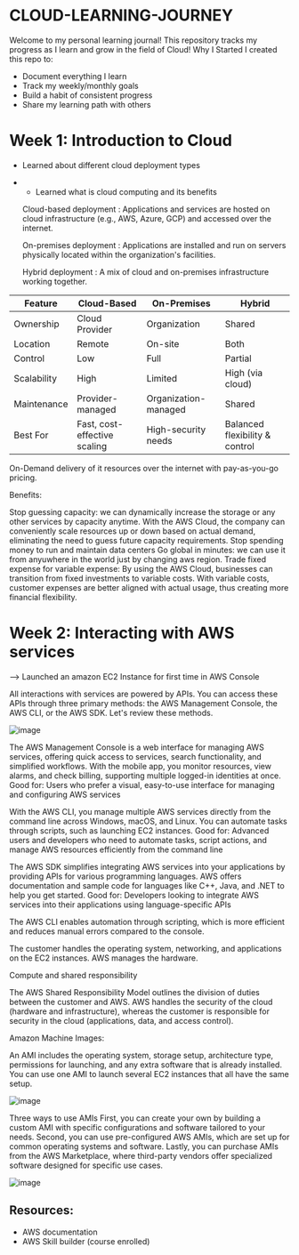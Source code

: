 # CLOUD-LEARNING-JOURNEY
Welcome to my personal learning journal! This repository tracks my progress as I learn and grow in the field of Cloud!
Why I Started
I created this repo to:
- Document everything I learn
- Track my weekly/monthly goals
- Build a habit of consistent progress
- Share my learning path with others

  
# Week 1: Introduction to Cloud
- Learned about different cloud deployment types
- - Learned what is cloud computing and its benefits
  
  Cloud-based deployment : Applications and services are hosted on cloud infrastructure (e.g., AWS, Azure, GCP) and accessed over the internet.
  
  On-premises deployment : Applications are installed and run on servers physically located within the organization's facilities.

  Hybrid deployment : A mix of cloud and on-premises infrastructure working together.

| Feature     | Cloud-Based                  | On-Premises          | Hybrid                         |
| ----------- | ---------------------------- | -------------------- | ------------------------------ |
| Ownership   | Cloud Provider               | Organization         | Shared                         |
| Location    | Remote                       | On-site              | Both                           |
| Control     | Low                          | Full                 | Partial                        |
| Scalability | High                         | Limited              | High (via cloud)               |
| Maintenance | Provider-managed             | Organization-managed | Shared                         |
| Best For    | Fast, cost-effective scaling | High-security needs  | Balanced flexibility & control |



  On-Demand delivery of it resources over the internet with pay-as-you-go pricing.
  
Benefits:

Stop guessing capacity: we can dynamically increase the storage or any other services by capacity anytime. With the AWS Cloud, the company can conveniently scale resources up or down based on actual demand, eliminating the need to guess future capacity requirements.
Stop spending money to run and maintain data centers
Go global in minutes: we can use it from anyuwhere in the world just by changing aws region.
Trade fixed expense for variable expense: By using the AWS Cloud, businesses can transition from fixed investments to variable costs. With variable costs, customer expenses are better aligned with actual usage, thus creating more financial flexibility.

# Week 2: Interacting with AWS services
--> Launched an amazon EC2 Instance for first time in AWS Console

All interactions with services are powered by APIs. You can access these APIs through three primary methods: the AWS Management Console, the AWS CLI, or the AWS SDK. Let's review these methods.

![image](https://github.com/user-attachments/assets/4624da19-fe28-4727-93c4-7730957930c5)

The AWS Management Console is a web interface for managing AWS services, offering quick access to services, search functionality, and simplified workflows. With the mobile app, you monitor resources, view alarms, and check billing, supporting multiple logged-in identities at once.
Good for: Users who prefer a visual, easy-to-use interface for managing and configuring AWS services

With the AWS CLI, you manage multiple AWS services directly from the command line across Windows, macOS, and Linux. You can automate tasks through scripts, such as launching EC2 instances.
Good for: Advanced users and developers who need to automate tasks, script actions, and manage AWS resources efficiently from the command line

The AWS SDK simplifies integrating AWS services into your applications by providing APIs for various programming languages. AWS offers documentation and sample code for languages like C++, Java, and .NET to help you get started.
Good for: Developers looking to integrate AWS services into their applications using language-specific APIs

The AWS CLI enables automation through scripting, which is more efficient and reduces manual errors compared to the console.

The customer handles the operating system, networking, and applications on the EC2 instances. AWS manages the hardware.


Compute and shared responsibility

The AWS Shared Responsibility Model outlines the division of duties between the customer and AWS. AWS handles the security of the cloud (hardware and infrastructure), whereas the customer is responsible for security in the cloud (applications, data, and access control).


Amazon Machine Images:

An AMI includes the operating system, storage setup, architecture type, permissions for launching, and any extra software that is already installed. You can use one AMI to launch several EC2 instances that all have the same setup.

![image](https://github.com/user-attachments/assets/a886ca5c-018c-4435-a85d-e61910b87c32)

Three ways to use AMIs
First, you can create your own by building a custom AMI with specific configurations and software tailored to your needs. Second, you can use pre-configured AWS AMIs, which are set up for common operating systems and software. 
Lastly, you can purchase AMIs from the AWS Marketplace, where third-party vendors offer specialized software designed for specific use cases.

![image](https://github.com/user-attachments/assets/ff844107-e1e6-4a86-be79-a77b9f21238e)

## Resources:
- AWS documentation
- AWS Skill builder (course enrolled)
  
